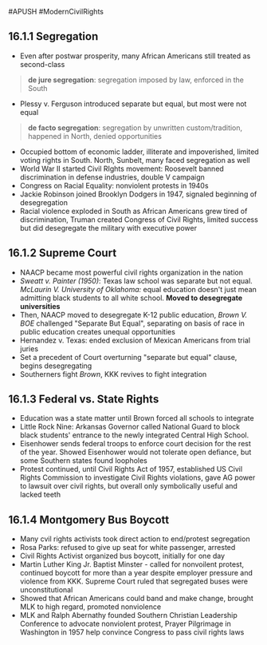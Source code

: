 #APUSH  #ModernCivilRights

## 16.1.1 Segregation

- Even after postwar prosperity, many African Americans still treated as second-class

>  **de jure segregation**: segregation imposed by law, enforced in the South
- Plessy v. Ferguson introduced separate but equal, but most were not equal

> **de facto segregation**: segregation by unwritten custom/tradition, happened in North, denied opportunities

- Occupied bottom of economic ladder, illiterate and impoverished, limited voting rights in South. North, Sunbelt, many faced segregation as well
- World War II started Civil RIghts movement: Roosevelt banned discrimination in defense industries, double V campaign
- Congress on Racial Equality: nonviolent protests in 1940s
- Jackie Robinson joined Brooklyn Dodgers in 1947, signaled beginning of desegregation
- Racial violence exploded in South as African Americans grew tired of discrimination, Truman created Congress of Civil Rights, limited success but did desegregate the military with executive power

## 16.1.2 Supreme Court

- NAACP became most powerful civil rights organization in  the nation
- *Sweatt v. Painter (1950)*: Texas law school was separate but not equal. *McLaurin V. University of Oklahoma:* equal education doesn't just mean admitting black students to all white school. **Moved to desegregate universities**
- Then, NAACP moved to desegregate K-12 public education, *Brown V. BOE* challenged "Separate But Equal", separating on basis of race in public education creates unequal opportunities
- Hernandez v. Texas: ended exclusion of Mexican Americans from trial juries
- Set a precedent of Court overturning "separate but equal" clause, begins desegregating
- Southerners fight *Brown*, KKK revives to fight integration

## 16.1.3 Federal vs. State Rights

- Education was a state matter until Brown forced all schools to integrate
- Little Rock Nine: Arkansas Governor called National Guard to block black students' entrance to the newly integrated Central High School. 
- Eisenhower sends federal troops to enforce court decision for the rest of the year. Showed Eisenhower would not tolerate open defiance, but some Southern states found loopholes
- Protest continued, until Civil Rights Act of 1957, established US Civil Rights Commission to investigate Civil Rights violations, gave AG power to lawsuit over civil rights, but overall only symbolically useful and lacked teeth

## 16.1.4 Montgomery Bus Boycott

- Many cvil rights activists took direct action to end/protest segregation
- Rosa Parks: refused to give up seat for white passenger, arrested
- Civil Rights Activist organized bus boycott, initially for one day
- Martin Luther King Jr. Baptist Minster - called for nonvoilent protest, continued boycott for more than a year despite employer pressure and violence from KKK. Supreme Court ruled that segregated buses were unconstitutional
- Showed that African Americans could band and make change, brought MLK to high regard, promoted nonviolence
- MLK and Ralph Abernathy founded Southern Christian Leadership Conference to advocate nonviolent protest, Prayer Pilgrimage in Washington in 1957 help convince Congress to pass civil rights laws
